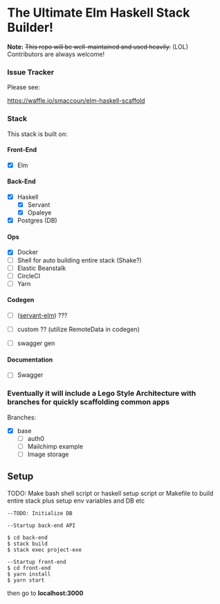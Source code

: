# The Ultimate Elm Haskell Stack Builder!

**Note:** ~~This repo will be well-maintained and used heavily.~~ (LOL) Contributors are always welcome!

### Issue Tracker
Please see:

https://waffle.io/smaccoun/elm-haskell-scaffold


### Stack
This stack is built on:

#### Front-End
* [x] Elm

#### Back-End
* [x] Haskell
    * [x] Servant
    * [x] Opaleye
* [x] Postgres (DB)

#### Ops
* [x] Docker
* [ ] Shell for auto building entire stack (Shake?)
* [ ] Elastic Beanstalk
* [ ] CircleCI
* [ ] Yarn

#### Codegen
* [ ] ([servant-elm](https://www.google.com)) ???
* [ ] custom ?? (utilize RemoteData in codegen)
* [ ] swagger gen


#### Documentation
* [ ] Swagger

### Eventually it will include a Lego Style Architecture with branches for quickly scaffolding common apps

Branches:

* [x] base
  * [ ] auth0
  * [ ] Mailchimp example
  * [ ] Image storage

## Setup

TODO: Make bash shell script or haskell setup script or Makefile to build entire stack plus setup env variables and DB etc

```
--TODO: Initialize DB

--Startup back-end API

$ cd back-end
$ stack build
$ stack exec project-exe

--Startup front-end
$ cd front-end
$ yarn install
$ yarn start
```

then go to **localhost:3000**
